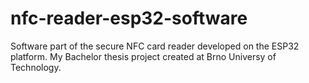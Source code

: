 # nfc-reader-esp32-software
Software part of the secure NFC card reader developed on the ESP32 platform. My Bachelor thesis project created at Brno Universy of Technology.
